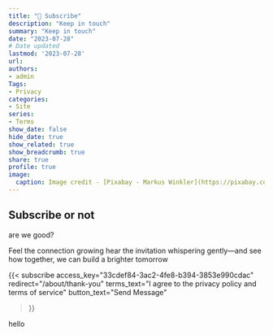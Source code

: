 ```yaml
---
title: "📧 Subscribe"
description: "Keep in touch"
summary: "Keep in touch"
date: "2023-07-28"
# Date updated
lastmod: '2023-07-28'
url: 
authors: 
- admin
Tags: 
- Privacy
categories: 
- Site
series: 
- Terms
show_date: false
hide_date: true
show_related: true
show_breadcrumb: true
share: true
profile: true
image:
  caption: Image credit - [Pixabay - Markus Winkler](https://pixabay.com/photos/privacy-policy-dsgvo-5243225/)
---
```

## Subscribe or not

are we good?

Feel the connection growing hear the invitation whispering gently—and see how together, we can build a brighter tomorrow

{{< subscribe 
    access_key="33cdef84-3ac2-4fe8-b394-3853e990cdac"
    redirect="/about/thank-you"
    terms_text="I agree to the privacy policy and terms of service"
    button_text="Send Message"
>}}
<div class="post-content prose prose-slate lg:prose-xl dark:prose-invert mt-8">
hello

</div>





